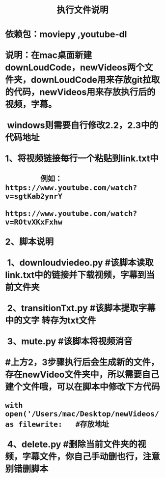 <h1 align="center">执行文件说明<h1>
依赖包：moviepy ,youtube-dl

说明：在mac桌面新建downLoudCode，newVideos两个文件夹，downLoudCode用来存放git拉取的代码，newVideos用来存放执行后的视频，字幕。

​	windows则需要自行修改2.2，2.3中的代码地址

**1、将视频链接每行一个粘贴到link.txt中**

			例如： https://www.youtube.com/watch?v=sgtKab2ynrY
						https://www.youtube.com/watch?v=ROtvXKxFxhw

**2、脚本说明**

​		1、downloudviedeo.py			#该脚本读取link.txt中的链接并下载视频，字幕到当前文件夹

​		2、transitionTxt.py					#该脚本提取字幕中的文字 转存为txt文件

​		3、mute.py								#该脚本将视频消音

​															#上方2，3步骤执行后会生成新的文件，存在newVideo文件夹中，所以需要自己建个文件哦，可以在脚本中修改下方代码

```
with open('/Users/mac/Desktop/newVideos/'+item[index].replace(".ttml",".txt"),'a+') as filewrite:   #存放地址
```

​		4、delete.py								#删除当前文件夹的视频，字幕文件，你自己手动删也行，注意别错删脚本

